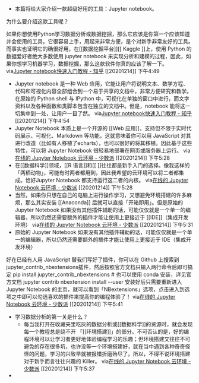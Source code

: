 - 本篇将给大家介绍一款超级好用的工具：Jupyter notebook。

为什么要介绍这款工具呢？

如果你想使用Python学习数据分析或数据挖掘，那么它应该是你第一个应该知道并会使用的工具，它很容易上手，用起来非常方便，是个对新手非常友好的工具。而事实也证明它的确很好用，在[[数据挖掘平台]][[ Kaggle ]]上，使用 Python 的数据爱好者绝大多数使用 jupyter notebook 来实现分析和建模的过程，因此，如果你想学习机器学习，数据挖掘，那么这款软件你真的应该了解一下。
via[Jupyter notebook快速入门教程 - 知乎](https://zhuanlan.zhihu.com/p/36764170)
[[20201214]] 下午4:49
- Jupyter notebook 是一种 Web 应用，它能让用户将说明文本、数学方程、代码和可视化内容全部组合到一个易于共享的文档中，非常方便研究和教学。在原始的 Python shell 与 IPython 中，可视化在单独的窗口中进行，而文字资料以及各种函数和类脚本包含在独立的文档中。但是，notebook 能将这一切集中到一处，让用户一目了然。
via[Jupyter notebook快速入门教程 - 知乎](https://zhuanlan.zhihu.com/p/36764170)
[[20201214]] 下午4:54
- Jupyter Notebook 本质上是一个开源的 [[Web 应用]]，支持但不限于实时代码展示、可视化、Markdown 等功能，这就意味着你可以用 JavaScript 对其进行改造（比如有人移植了echarts），也可以很好的将其移植。因此基于这些特性，可以将 Jupyter Notebook 很轻易地部署在网页或服务器上运行。
via[在线的 Jupyter Notebook 云环境 - 少数派](https://sspai.com/post/55402)
[[20201214]] 下午5:28
- 在[[数据科学]]领域，[[R 语言]]和[[  ]]往往都是新手入门的选择。像我这样的「两栖动物」，可能有时两者都用到，因此我希望的云环境可以将二者都集成。恰好Jupyter Notebook 都支持运行这二者的内核。
via[在线的 Jupyter Notebook 云环境 - 少数派](https://sspai.com/post/55402)
[[20201214]] 下午5:28
- 当然，如果你只想在自己的电脑上进行操作学习，又想避免环境搭建的许多麻烦，那么其实安装 [[Anaconda]] 后就可以直接「开箱即用」。但是原始的 Jupyter Notebook 如果没有其他插件辅助的话，可能仅仅就是一个单一的编辑器，所以仍然还需要额外的插件才能让使用上更接近于 [[IDE]]（集成开发环境）
via[在线的 Jupyter Notebook 云环境 - 少数派](https://sspai.com/post/55402)
[[20201214]] 下午5:31
- 原始的 Jupyter Notebook 如果没有其他插件辅助的话，可能仅仅就是一个单一的编辑器，所以仍然还需要额外的插件才能让使用上更接近于 IDE（集成开发环境）

好在已经有人用 JavaScript 替我们写好了插件，你可以在 Github 上搜索到jupyter_contrib_nbextensions插件，然后按照官方文档只输入两行命令后即可搞定
pip install jupyter_contrib_nbextensions # 也可以使用 conda 安装，详见官方文档
jupyter contrib nbextension install --user
安装好后只需要重新进入 Jupyter Notebook 的主页，就可以看到「NBextensions」选项，点击进入到选项之中即可以勾选喜欢的插件来提高你的编程体验了！
via[在线的 Jupyter Notebook 云环境 - 少数派](https://sspai.com/post/55402)
[[20201214]] 下午5:41
- 学习数据分析的第一关是什么？
    - 每当我打开在收藏夹里吃灰的数据分析或[[数据科学]]的资源时，就会发现每一个教程总是绕不开 「[[环境搭建]]」的部分。不可否认的是，好的编程环境可以让学习者更好地体验编程学习的乐趣；但环境搭建又往往不可避免的存在很多坑，也许没等一个环境搭建好，就在当中遇到各种奇奇怪怪的问题，学习的兴致早就被报错折磨殆尽了。所以，不得不说环境搭建对于新手而言往往兴趣的 Killer。
via[在线的 Jupyter Notebook 云环境 - 少数派](https://sspai.com/post/55402)
[[20201214]] 下午5:37
- 
